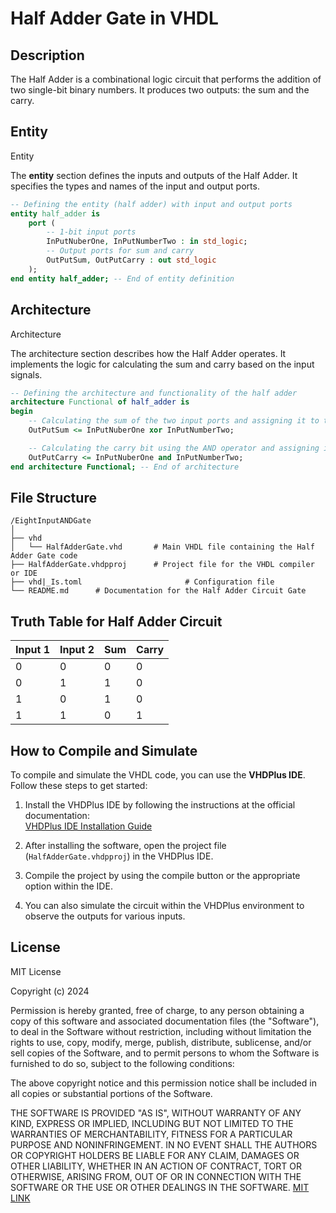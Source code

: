 # Half Adder Gate in VHDL


## Description
The Half Adder is a combinational logic circuit that performs the addition of two single-bit binary numbers. It produces two outputs: the sum and the carry.


## Entity

Entity

The **entity** section defines the inputs and outputs of the Half Adder. It specifies the types and names of the input and output ports.

```vhdl
-- Defining the entity (half adder) with input and output ports
entity half_adder is
    port (
        -- 1-bit input ports
        InPutNuberOne, InPutNumberTwo : in std_logic;
        -- Output ports for sum and carry
        OutPutSum, OutPutCarry : out std_logic
    );
end entity half_adder; -- End of entity definition
```
## Architecture

Architecture

The architecture section describes how the Half Adder operates. It implements the logic for calculating the sum and carry based on the input signals.

```vhdl
-- Defining the architecture and functionality of the half adder
architecture Functional of half_adder is
begin
    -- Calculating the sum of the two input ports and assigning it to the output sum
    OutPutSum <= InPutNuberOne xor InPutNumberTwo;

    -- Calculating the carry bit using the AND operator and assigning it to the carry output
    OutPutCarry <= InPutNuberOne and InPutNumberTwo;
end architecture Functional; -- End of architecture
```

## File Structure
```
/EightInputANDGate
│
├── vhd
│   └── HalfAdderGate.vhd       # Main VHDL file containing the Half Adder Gate code
├── HalfAdderGate.vhdpproj      # Project file for the VHDL compiler or IDE
├── vhd|_Is.toml                       # Configuration file
└── README.md      # Documentation for the Half Adder Circuit Gate
```


## Truth Table for Half Adder Circuit

| Input 1 | Input 2 | Sum | Carry |
|---------|---------|-----|-------|
|    0    |    0    |  0  |   0   |
|    0    |    1    |  1  |   0   |
|    1    |    0    |  1  |   0   |
|    1    |    1    |  0  |   1   |

## How to Compile and Simulate

To compile and simulate the VHDL code, you can use the **VHDPlus IDE**. Follow these steps to get started:

1. Install the VHDPlus IDE by following the instructions at the official documentation:  
   [VHDPlus IDE Installation Guide](https://vhdplus.com/docs/getstarted/#install-vhdplus-ide)
   
2. After installing the software, open the project file (`HalfAdderGate.vhdpproj`) in the VHDPlus IDE.

3. Compile the project by using the compile button or the appropriate option within the IDE.

4. You can also simulate the circuit within the VHDPlus environment to observe the outputs for various inputs.
## License

MIT License

Copyright (c) 2024

Permission is hereby granted, free of charge, to any person obtaining a copy
of this software and associated documentation files (the "Software"), to deal
in the Software without restriction, including without limitation the rights
to use, copy, modify, merge, publish, distribute, sublicense, and/or sell
copies of the Software, and to permit persons to whom the Software is
furnished to do so, subject to the following conditions:

The above copyright notice and this permission notice shall be included in all
copies or substantial portions of the Software.

THE SOFTWARE IS PROVIDED "AS IS", WITHOUT WARRANTY OF ANY KIND, EXPRESS OR
IMPLIED, INCLUDING BUT NOT LIMITED TO THE WARRANTIES OF MERCHANTABILITY,
FITNESS FOR A PARTICULAR PURPOSE AND NONINFRINGEMENT. IN NO EVENT SHALL THE
AUTHORS OR COPYRIGHT HOLDERS BE LIABLE FOR ANY CLAIM, DAMAGES OR OTHER
LIABILITY, WHETHER IN AN ACTION OF CONTRACT, TORT OR OTHERWISE, ARISING FROM,
OUT OF OR IN CONNECTION WITH THE SOFTWARE OR THE USE OR OTHER DEALINGS IN THE
SOFTWARE.
[MIT LINK](https://choosealicense.com/licenses/mit/)